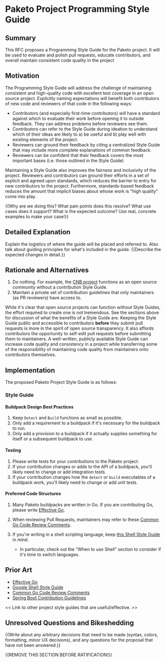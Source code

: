 # Paketo Project Programming Style Guide

## Summary

This RFC proposes a Programming Style Guide for the Paketo project. It will be
used to evaluate and polish pull requests, educate contributors, and overall
maintain consistent code quality in the project

## Motivation

The Programming Style Guide will address the challenge of maintaining
consistent and high-quality code with excellent test coverage in an open source
project. Explicitly naming expectations will benefit both contributors of new
code and reviewers of that code in the following ways:
- Contributors (and especially first-time contributors) will have a standard
  against which to evaluate their work before opening it to outside feedback.
  They can address problems before reviewers see them.
- Contributors can refer to the Style Guide during ideation to understand which
  of their ideas are likely to a) be useful and b) play well with existing
  elements of the project.
- Reviewers can ground their feedback by citing a centralized Style Guide that
  may include more complete explanations of common feedback.
- Reviewers can be confident that their feedback covers the most important
  bases (i.e. those outlined in the Style Guide)

Maintaining a Style Guide also improves the fairness and inclusivity of the
project. Reviewers and contributors can ground their efforts in a set of
explicit and agreed upon standards, which reduces the barrier to entry for new
contributors to the project. Furthermore, standards-based feedback reduces the
amount that implicit biases about whose work is "high quality" come into play.


{{Why are we doing this? What pain points does this resolve? What use cases
does it support? What is the expected outcome? Use real, concrete examples to
make your case!}}

## Detailed Explanation

Explain the logistics of where the guide will be placed and referred to. Also
talk about guiding principles for what's included in the guide.
{{Describe the expected changes in detail.}}

## Rationale and Alternatives

1. Do nothing. For example, the [CNB project](https://github.com/buildpacks/community) functions as an open source community without a contribution Style Guide.
1. Maintain a private set of contribution guidelines that only maintainers (as PR reviewers) have access to.

While it's clear that open source projects can function without Style Guides,
the effort required to create one is not tremendous. See the sections above for
discussion of what the benefits of a Style Guide are. Keeping the Style Guide
public and accessible to contributors **before** they submit pull
requests is more in the spirit of open source transparency. It also affords
contributors the opportunity to self-edit pull requests before submitting them
to maintainers. A well-written, publicly available Style Guide can increase code quality and
consistency in a project while transferring some of the responsibility of
maintaining code quality from maintainers onto contributors themselves.

## Implementation

The proposed Paketo Project Style Guide is as follows:

### Style Guide

#### Buildpack Design Best Practices
1. Keep `Detect` and `Build` functions as small as possible.
1. Only add a requirement to a buildpack if it's necessary for the buildpack to run.
1. Only add a provision to a buildpack if it actually supplies something for
   itself or a subsequent buildpack to use.

#### Testing
1. Please write tests for your contributions to the Paketo project.
1. If your contribution changes or adds to the API of a buildpack, you'll
   likely need to change or add integration tests.
1. If your contribution changes how the `detect` or `build` executables of a
   buildpack work, you'll likely need to change or add unit tests.

#### Preferred Code Structures
1. Many Paketo buildpacks are written in Go. If you are contributing Go, please
   write [Effective Go](https://golang.org/doc/effective_go.html).

1. When reviewing Pull Requests, maintainers may refer to these [Common Go Code Review Comments](https://github.com/golang/go/wiki/CodeReviewComments).

1. If you're writing in a shell scripting language, keep [this Shell Style Guide](https://google.github.io/styleguide/shellguide.html)
   in mind.
   * In particular, check out the "When to use Shell" section to consider if
     it's time to switch languages.

## Prior Art

* [Effective Go](https://golang.org/doc/effective_go.html)
* [Google Shell Style Guide](https://google.github.io/styleguide/shellguide.html)
* [Common Go Code Review Comments](https://github.com/golang/go/wiki/CodeReviewComments)
* [Spring Boot Contribution Guidelines](https://github.com/spring-projects/spring-boot/blob/master/CONTRIBUTING.adoc#code-conventions-and-housekeeping)

<< Link to other project style guides that are useful/effective. >>

## Unresolved Questions and Bikeshedding

{{Write about any arbitrary decisions that need to be made (syntax, colors,
formatting, minor UX decisions), and any questions for the proposal that have
not been answered.}}

{{REMOVE THIS SECTION BEFORE RATIFICATION!}}
